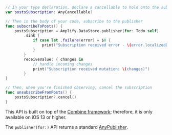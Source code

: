 ```swift
// In your type declaration, declare a cancellable to hold onto the subscription
var postsSubscription: AnyCancellable?

// Then in the body of your code, subscribe to the publisher
func subscribeToPosts() {
    postsSubscription = Amplify.DataStore.publisher(for: Todo.self)
        .sink {
            if case let .failure(error) = $0 {
                print("Subscription received error - \(error.localizedDescription)")
            }
        }
        receiveValue: { changes in
            // handle incoming changes
            print("Subscription received mutation: \(changes)")
        }
}

// Then, when you're finished observing, cancel the subscription
func unsubscribeFromPosts() {
    postsSubscription?.cancel()
}
```

<amplify-callout>

This API is built on top of the [Combine framework](https://developer.apple.com/documentation/combine); therefore, it is only available on iOS 13 or higher.

The `publisher(for:)` API returns a standard [AnyPublisher](https://developer.apple.com/documentation/combine/anypublisher).

</amplify-callout>
